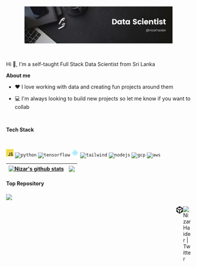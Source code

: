 <p align="center"><a href="https://#"><img width="80%" alt="Hello, I'm Nizar. I do open source!" src="./header.png" /></a></p>

<br />

Hi 👋, I'm a self-taught Full Stack Data Scientist from Sri Lanka 

**About me**
<br>
- ❤️ I love working with data and creating fun projects around them

- 💻 I'm always looking to build new projects so let me know if you want to collab
<br>

**Tech Stack**

<br>

<code><img height="20" alt="javascript" src="https://raw.githubusercontent.com/github/explore/80688e429a7d4ef2fca1e82350fe8e3517d3494d/topics/javascript/javascript.png"></code>
<code><img height="20" alt="python" src="https://img.icons8.com/color/48/null/python--v1.png"></code>
<code><img height="20" alt="tensorflow" src="https://img.icons8.com/color/48/null/tensorflow.png"></code>
<code><img height="20" alt="react" src="https://raw.githubusercontent.com/github/explore/80688e429a7d4ef2fca1e82350fe8e3517d3494d/topics/react/react.png"></code>
<code><img height="20" alt="tailwind" src="https://img.icons8.com/color/48/null/tailwindcss.png"></code>
<code><img height="20" alt="nodejs" src="https://img.icons8.com/color/48/null/nodejs.png"></code>
<code><img height="20" alt="gcp" src="https://img.icons8.com/fluency/48/null/google-cloud.png"></code>
<code><img height="20" alt="aws" src="https://img.icons8.com/color/48/null/amazon-web-services.png"></code>   


| <a href="https://github.com/nizarhaider"><img align="center" src="https://github-readme-stats.vercel.app/api?username=nizarhaider&show_icons=true&include_all_commits=true&theme=radical&hide_border=true" alt="Nizar's github stats" /></a> | <a href="https://github.com/nizarhaider"><img align="center" src="https://github-readme-stats.vercel.app/api/top-langs/?username=nizarhaider&layout=compact&theme=radical&hide_border=true" /></a> |
| ------------- | ------------- |

#### Top Repository


<a href="https://github.com/nizarhaider/RoastMe">
  <img align="center" src="https://github-readme-stats.vercel.app/api/pin/?username=nizarhaider&repo=RoastMe&show_icons=true&theme=radical" />
</a>


<br />
<br />

<a href="https://twitter.com/nizaralabino">
  <img align="right" alt="Nizar Haider | Twitter" width="21px" src="https://raw.githubusercontent.com/anuraghazra/anuraghazra/master/assets/twitter.svg" />
</a>
<a href="https://codesandbox.io/u/anuraghazra">
  <img align="right" alt="Nizar Haider | CodeSandbox" width="20px" src="https://raw.githubusercontent.com/anuraghazra/anuraghazra/master/assets/codesandbox.svg" />
</a>
